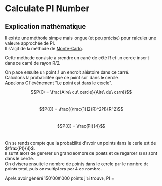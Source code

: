 # Calculate PI Number

## Explication mathématique 

Il existe une méthode simple mais longue (et peu précise) pour calculer une valeure approchée de PI.<br>
Il s'agit de la méthode de [Monte-Carlo](https://fr.wikipedia.org/wiki/M%C3%A9thode_de_Monte-Carlo).

Cette méthode consiste à prendre un carré de côté R et un cercle inscrit dans ce carré de rayon R/2.

On place ensuite un point à un endroit aléatoire dans ce carré.<br>
Calculons la probabilitée que ce point soit dans le cercle.<br>
Appelons C l'évènement "Le point est dans le cercle".

$$P(C) = \frac{Aire\ du\ cercle}{Aire\ du\ carré}$$<br>

$$P(C) = \frac{(\frac{1}{2}R)^2PI}{R^2}$$<br>

$$P(C) = \frac{PI}{4}$$<br>

On se rends compte que la probabilité d'avoir un points dans le cerle est de $\frac{PI}{4}$.<br>
Il suffit alors de génerer un grand nombre de points et de regarder si ils sont dans le cercle.<br>
On divisera ensuite le nombre de points dans le cercle par le nombre de points total, puis on multipliera par 4 ce nombre.

Après avoir généré 150'000'000 points j'ai trouvé, PI = 
